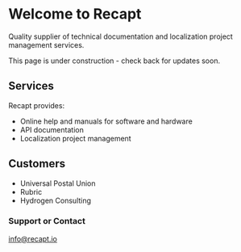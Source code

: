 # Welcome to Recapt

Quality supplier of technical documentation and localization project management services.

This page is under construction - check back for updates soon.

## Services

Recapt provides:
- Online help and manuals for software and hardware
- API documentation
- Localization project management

## Customers
- Universal Postal Union
- Rubric
- Hydrogen Consulting

### Support or Contact

info@recapt.io
